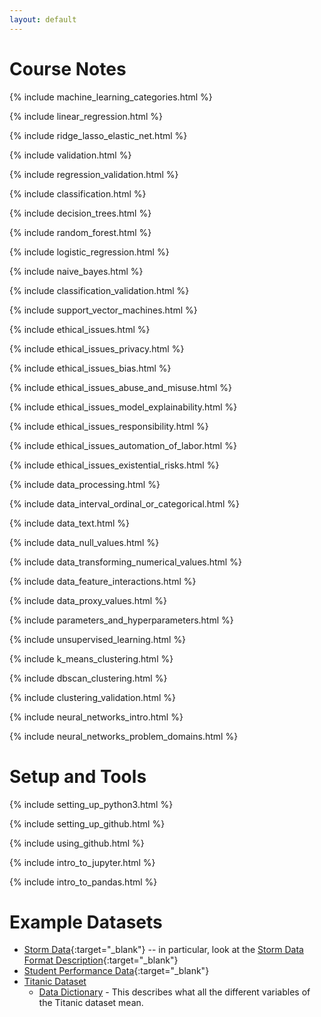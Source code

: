 ```yaml
---
layout: default
---
```


# Course Notes

{% include machine_learning_categories.html %}

{% include linear_regression.html %}

{% include ridge_lasso_elastic_net.html %}

{% include validation.html %}

{% include regression_validation.html %}

{% include classification.html %}

{% include decision_trees.html %}

{% include random_forest.html %}

{% include logistic_regression.html %}

{% include naive_bayes.html %}

{% include classification_validation.html %}

{% include support_vector_machines.html %}

{% include ethical_issues.html %}

{% include ethical_issues_privacy.html %}

{% include ethical_issues_bias.html %}

{% include ethical_issues_abuse_and_misuse.html %}

{% include ethical_issues_model_explainability.html %}

{% include ethical_issues_responsibility.html %}

{% include ethical_issues_automation_of_labor.html %}

{% include ethical_issues_existential_risks.html %}

{% include data_processing.html %}

{% include data_interval_ordinal_or_categorical.html %}

{% include data_text.html %}

{% include data_null_values.html %}

{% include data_transforming_numerical_values.html %}

{% include data_feature_interactions.html %}

{% include data_proxy_values.html %}

{% include parameters_and_hyperparameters.html %}

{% include unsupervised_learning.html %}

{% include k_means_clustering.html %}

{% include dbscan_clustering.html %}

{% include clustering_validation.html %}

{% include neural_networks_intro.html %}

{% include neural_networks_problem_domains.html %}

# Setup and Tools

{% include setting_up_python3.html %}

{% include setting_up_github.html %}

{% include using_github.html %}

{% include intro_to_jupyter.html %}

{% include intro_to_pandas.html %}

# Example Datasets

* [Storm Data](https://www.ncdc.noaa.gov/stormevents/ftp.jsp){:target="_blank"} -- in particular, look at the [Storm Data Format Description](http://www1.ncdc.noaa.gov/pub/data/swdi/stormevents/csvfiles/Storm-Data-Export-Format.docx){:target="_blank"} 
* [Student Performance Data](http://archive.ics.uci.edu/ml/datasets/student+performance){:target="_blank"}
* [Titanic Dataset](http://web.stanford.edu/class/archive/cs/cs109/cs109.1166/stuff/titanic.csv)
    * [Data Dictionary](http://choens.github.io/titanic/workshops/regression/data-dictionary/) - This describes what all the different variables of the Titanic dataset mean.

